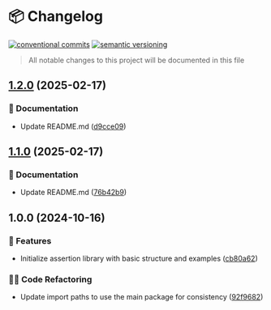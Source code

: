 # 📦 Changelog 
[![conventional commits](https://img.shields.io/badge/conventional%20commits-1.0.0-yellow.svg)](https://conventionalcommits.org)
[![semantic versioning](https://img.shields.io/badge/semantic%20versioning-2.0.0-green.svg)](https://semver.org)
> All notable changes to this project will be documented in this file

## [1.2.0](https://github.com/ZanzyTHEbar/assert-lib/compare/v1.1.0...v1.2.0) (2025-02-17)

### 📝 Documentation

* Update README.md ([d9cce09](https://github.com/ZanzyTHEbar/assert-lib/commit/d9cce09e8c3a1d2cff5576cb48b2fcde63dd1f9f))

## [1.1.0](https://github.com/ZanzyTHEbar/assert-lib/compare/v1.0.0...v1.1.0) (2025-02-17)

### 📝 Documentation

* Update README.md ([76b42b9](https://github.com/ZanzyTHEbar/assert-lib/commit/76b42b9db92978044842d150dcb7e9a0adf7a6e7))

## 1.0.0 (2024-10-16)

### 🍕 Features

* Initialize assertion library with basic structure and examples ([cb80a62](https://github.com/ZanzyTHEbar/assert-lib/commit/cb80a621b9cb081f3fe4676f0e1c48fd6141a67b))

### 🧑‍💻 Code Refactoring

* Update import paths to use the main package for consistency ([92f9682](https://github.com/ZanzyTHEbar/assert-lib/commit/92f96829d285a354814818f7b09e29c381397ce4))

